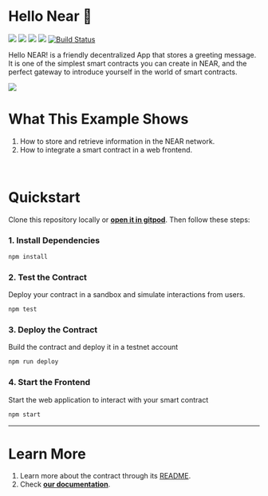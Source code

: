 # Hello Near 👋 
[![](https://img.shields.io/badge/⋈%20Examples-Basics-green)](https://docs.near.org/tutorials/welcome)
[![](https://img.shields.io/badge/Gitpod-Ready-orange)](https://gitpod.io/#/https://github.com/near-examples/hello-near-rust)
[![](https://img.shields.io/badge/Contract-rust-red)](https://docs.near.org/develop/contracts/anatomy)
[![](https://img.shields.io/badge/Frontend-JS-yellow)](https://docs.near.org/develop/integrate/frontend)
[![Build Status](https://img.shields.io/endpoint.svg?url=https%3A%2F%2Factions-badge.atrox.dev%2Fnear-examples%2Fhello-near-rust%2Fbadge&style=flat&label=Tests)](https://actions-badge.atrox.dev/near-examples/hello-near-rust/goto)


Hello NEAR! is a friendly decentralized App that stores a greeting message. It is one of the simplest smart contracts you can create in NEAR, and the perfect gateway to introduce yourself in the world of smart contracts.

![](https://docs.near.org/assets/images/hello-near-banner-af016d03e81a65653c9230b95a05fe4a.png)


# What This Example Shows

1. How to store and retrieve information in the NEAR network.
2. How to integrate a smart contract in a web frontend.

<br />

# Quickstart

Clone this repository locally or [**open it in gitpod**](https://gitpod.io/#/https://github.com/near-examples/hello-near-rust). Then follow these steps:

### 1. Install Dependencies
```bash
npm install
```

### 2. Test the Contract
Deploy your contract in a sandbox and simulate interactions from users.

```bash
npm test
```

### 3. Deploy the Contract
Build the contract and deploy it in a testnet account
```bash
npm run deploy
```

### 4. Start the Frontend
Start the web application to interact with your smart contract 
```bash
npm start
```

---

# Learn More
1. Learn more about the contract through its [README](./contract/README.md).
2. Check [**our documentation**](https://docs.near.org/develop/welcome).